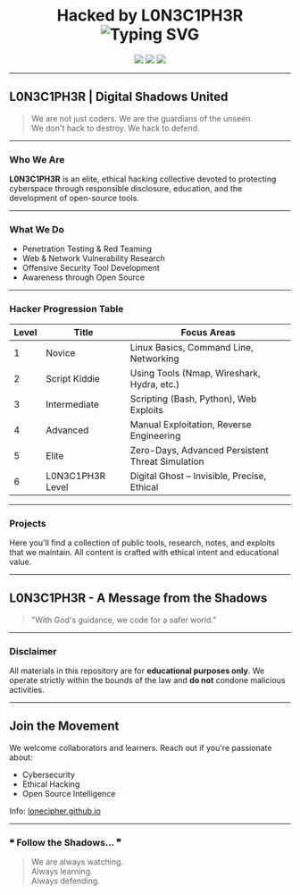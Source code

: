 <h1 align="center">  
  Hacked by L0N3C1PH3R  
  <br>
  <img src="https://readme-typing-svg.demolab.com?font=JetBrains+Mono&size=20&pause=1000&color=D93025&center=true&vCenter=true&width=435&lines=Digital+Shadows+United;We+Code+in+Silence%2C+Defend+in+Light" alt="Typing SVG" />
</h1>

<p align="center">
  <img src="https://img.shields.io/badge/Hacker%20Ethics-Green?style=flat-square&logo=linux&logoColor=white">
  <img src="https://img.shields.io/badge/Open%20Source-Contributions%20Welcome-blue?style=flat-square">
  <img src="https://img.shields.io/github/followers/lonecipher?style=social">
</p>

---

## L0N3C1PH3R | Digital Shadows United

> We are not just coders. We are the guardians of the unseen.  
> We don't hack to destroy. We hack to defend.

---

### Who We Are

**L0N3C1PH3R** is an elite, ethical hacking collective devoted to protecting cyberspace through responsible disclosure, education, and the development of open-source tools.

---

### What We Do

- Penetration Testing & Red Teaming  
- Web & Network Vulnerability Research  
- Offensive Security Tool Development  
- Awareness through Open Source

---

### Hacker Progression Table

| Level         | Title              | Focus Areas                                      |
|---------------|--------------------|--------------------------------------------------|
| 1             | Novice             | Linux Basics, Command Line, Networking           |
| 2             | Script Kiddie      | Using Tools (Nmap, Wireshark, Hydra, etc.)       |
| 3             | Intermediate       | Scripting (Bash, Python), Web Exploits           |
| 4             | Advanced           | Manual Exploitation, Reverse Engineering         |
| 5             | Elite              | Zero-Days, Advanced Persistent Threat Simulation |
| 6             | L0N3C1PH3R Level   | Digital Ghost – Invisible, Precise, Ethical      |

---

### Projects

Here you'll find a collection of public tools, research, notes, and exploits that we maintain. All content is crafted with ethical intent and educational value.

---

## L0N3C1PH3R - A Message from the Shadows

> "With God's guidance, we code for a safer world."

---

### Disclaimer

All materials in this repository are for **educational purposes only**. We operate strictly within the bounds of the law and **do not** condone malicious activities.

---

## Join the Movement

We welcome collaborators and learners. Reach out if you're passionate about:

- Cybersecurity  
- Ethical Hacking  
- Open Source Intelligence  

Info: [lonecipher.github.io](https://github.com/lonecipher)

---

### ❝ Follow the Shadows... ❞

> We are always watching.  
> Always learning.  
> Always defending.
